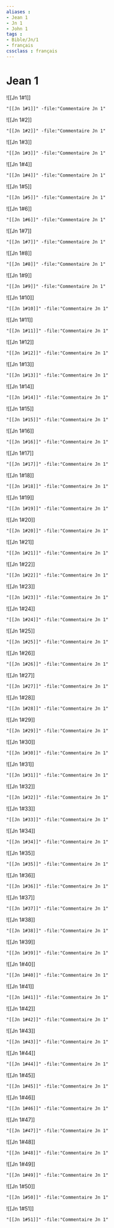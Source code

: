 ```yaml
---
aliases : 
- Jean 1
- Jn 1
- John 1
tags : 
- Bible/Jn/1
- français
cssclass : français
---
```


# Jean 1

![[Jn 1#1]]

```query
"[[Jn 1#1]]" -file:"Commentaire Jn 1"
```

![[Jn 1#2]]

```query
"[[Jn 1#2]]" -file:"Commentaire Jn 1"
```

![[Jn 1#3]]

```query
"[[Jn 1#3]]" -file:"Commentaire Jn 1"
```

![[Jn 1#4]]

```query
"[[Jn 1#4]]" -file:"Commentaire Jn 1"
```

![[Jn 1#5]]

```query
"[[Jn 1#5]]" -file:"Commentaire Jn 1"
```

![[Jn 1#6]]

```query
"[[Jn 1#6]]" -file:"Commentaire Jn 1"
```

![[Jn 1#7]]

```query
"[[Jn 1#7]]" -file:"Commentaire Jn 1"
```

![[Jn 1#8]]

```query
"[[Jn 1#8]]" -file:"Commentaire Jn 1"
```

![[Jn 1#9]]

```query
"[[Jn 1#9]]" -file:"Commentaire Jn 1"
```

![[Jn 1#10]]

```query
"[[Jn 1#10]]" -file:"Commentaire Jn 1"
```

![[Jn 1#11]]

```query
"[[Jn 1#11]]" -file:"Commentaire Jn 1"
```

![[Jn 1#12]]

```query
"[[Jn 1#12]]" -file:"Commentaire Jn 1"
```

![[Jn 1#13]]

```query
"[[Jn 1#13]]" -file:"Commentaire Jn 1"
```

![[Jn 1#14]]

```query
"[[Jn 1#14]]" -file:"Commentaire Jn 1"
```

![[Jn 1#15]]

```query
"[[Jn 1#15]]" -file:"Commentaire Jn 1"
```

![[Jn 1#16]]

```query
"[[Jn 1#16]]" -file:"Commentaire Jn 1"
```

![[Jn 1#17]]

```query
"[[Jn 1#17]]" -file:"Commentaire Jn 1"
```

![[Jn 1#18]]

```query
"[[Jn 1#18]]" -file:"Commentaire Jn 1"
```

![[Jn 1#19]]

```query
"[[Jn 1#19]]" -file:"Commentaire Jn 1"
```

![[Jn 1#20]]

```query
"[[Jn 1#20]]" -file:"Commentaire Jn 1"
```

![[Jn 1#21]]

```query
"[[Jn 1#21]]" -file:"Commentaire Jn 1"
```

![[Jn 1#22]]

```query
"[[Jn 1#22]]" -file:"Commentaire Jn 1"
```

![[Jn 1#23]]

```query
"[[Jn 1#23]]" -file:"Commentaire Jn 1"
```

![[Jn 1#24]]

```query
"[[Jn 1#24]]" -file:"Commentaire Jn 1"
```

![[Jn 1#25]]

```query
"[[Jn 1#25]]" -file:"Commentaire Jn 1"
```

![[Jn 1#26]]

```query
"[[Jn 1#26]]" -file:"Commentaire Jn 1"
```

![[Jn 1#27]]

```query
"[[Jn 1#27]]" -file:"Commentaire Jn 1"
```

![[Jn 1#28]]

```query
"[[Jn 1#28]]" -file:"Commentaire Jn 1"
```

![[Jn 1#29]]

```query
"[[Jn 1#29]]" -file:"Commentaire Jn 1"
```

![[Jn 1#30]]

```query
"[[Jn 1#30]]" -file:"Commentaire Jn 1"
```

![[Jn 1#31]]

```query
"[[Jn 1#31]]" -file:"Commentaire Jn 1"
```

![[Jn 1#32]]

```query
"[[Jn 1#32]]" -file:"Commentaire Jn 1"
```

![[Jn 1#33]]

```query
"[[Jn 1#33]]" -file:"Commentaire Jn 1"
```

![[Jn 1#34]]

```query
"[[Jn 1#34]]" -file:"Commentaire Jn 1"
```

![[Jn 1#35]]

```query
"[[Jn 1#35]]" -file:"Commentaire Jn 1"
```

![[Jn 1#36]]

```query
"[[Jn 1#36]]" -file:"Commentaire Jn 1"
```

![[Jn 1#37]]

```query
"[[Jn 1#37]]" -file:"Commentaire Jn 1"
```

![[Jn 1#38]]

```query
"[[Jn 1#38]]" -file:"Commentaire Jn 1"
```

![[Jn 1#39]]

```query
"[[Jn 1#39]]" -file:"Commentaire Jn 1"
```

![[Jn 1#40]]

```query
"[[Jn 1#40]]" -file:"Commentaire Jn 1"
```

![[Jn 1#41]]

```query
"[[Jn 1#41]]" -file:"Commentaire Jn 1"
```

![[Jn 1#42]]

```query
"[[Jn 1#42]]" -file:"Commentaire Jn 1"
```

![[Jn 1#43]]

```query
"[[Jn 1#43]]" -file:"Commentaire Jn 1"
```

![[Jn 1#44]]

```query
"[[Jn 1#44]]" -file:"Commentaire Jn 1"
```

![[Jn 1#45]]

```query
"[[Jn 1#45]]" -file:"Commentaire Jn 1"
```

![[Jn 1#46]]

```query
"[[Jn 1#46]]" -file:"Commentaire Jn 1"
```

![[Jn 1#47]]

```query
"[[Jn 1#47]]" -file:"Commentaire Jn 1"
```

![[Jn 1#48]]

```query
"[[Jn 1#48]]" -file:"Commentaire Jn 1"
```

![[Jn 1#49]]

```query
"[[Jn 1#49]]" -file:"Commentaire Jn 1"
```

![[Jn 1#50]]

```query
"[[Jn 1#50]]" -file:"Commentaire Jn 1"
```

![[Jn 1#51]]

```query
"[[Jn 1#51]]" -file:"Commentaire Jn 1"
```


